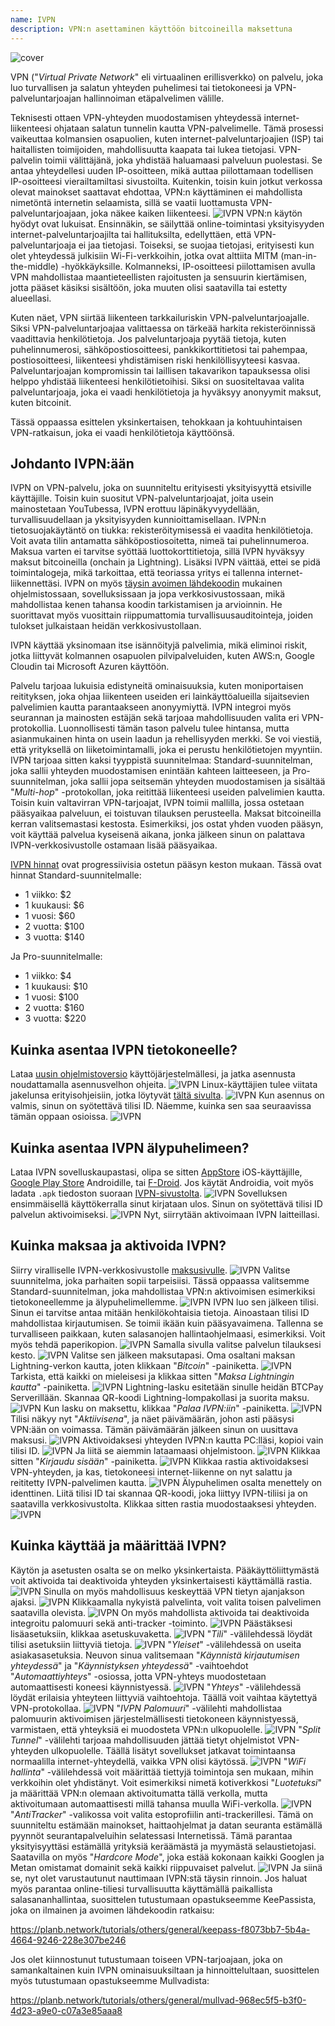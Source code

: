 ```yaml
---
name: IVPN
description: VPN:n asettaminen käyttöön bitcoineilla maksettuna
---
```

![cover](assets/cover.webp)

VPN ("*Virtual Private Network*" eli virtuaalinen erillisverkko) on palvelu, joka luo turvallisen ja salatun yhteyden puhelimesi tai tietokoneesi ja VPN-palveluntarjoajan hallinnoiman etäpalvelimen välille.

Teknisesti ottaen VPN-yhteyden muodostamisen yhteydessä internet-liikenteesi ohjataan salatun tunnelin kautta VPN-palvelimelle. Tämä prosessi vaikeuttaa kolmansien osapuolien, kuten internet-palveluntarjoajien (ISP) tai haitallisten toimijoiden, mahdollisuutta kaapata tai lukea tietojasi. VPN-palvelin toimii välittäjänä, joka yhdistää haluamaasi palveluun puolestasi. Se antaa yhteydellesi uuden IP-osoitteen, mikä auttaa piilottamaan todellisen IP-osoitteesi vierailtamiltasi sivustoilta. Kuitenkin, toisin kuin jotkut verkossa olevat mainokset saattavat ehdottaa, VPN:n käyttäminen ei mahdollista nimetöntä internetin selaamista, sillä se vaatii luottamusta VPN-palveluntarjoajaan, joka näkee kaiken liikenteesi.
![IVPN](assets/fr/01.webp)
VPN:n käytön hyödyt ovat lukuisat. Ensinnäkin, se säilyttää online-toimintasi yksityisyyden internet-palveluntarjoajilta tai hallituksilta, edellyttäen, että VPN-palveluntarjoaja ei jaa tietojasi. Toiseksi, se suojaa tietojasi, erityisesti kun olet yhteydessä julkisiin Wi-Fi-verkkoihin, jotka ovat alttiita MITM (man-in-the-middle) -hyökkäyksille. Kolmanneksi, IP-osoitteesi piilottamisen avulla VPN mahdollistaa maantieteellisten rajoitusten ja sensuurin kiertämisen, jotta pääset käsiksi sisältöön, joka muuten olisi saatavilla tai estetty alueellasi.

Kuten näet, VPN siirtää liikenteen tarkkailuriskin VPN-palveluntarjoajalle. Siksi VPN-palveluntarjoajaa valittaessa on tärkeää harkita rekisteröinnissä vaadittavia henkilötietoja. Jos palveluntarjoaja pyytää tietoja, kuten puhelinnumerosi, sähköpostiosoitteesi, pankkikorttitietosi tai pahempaa, postiosoitteesi, liikenteesi yhdistämisen riski henkilöllisyyteesi kasvaa. Palveluntarjoajan kompromissin tai laillisen takavarikon tapauksessa olisi helppo yhdistää liikenteesi henkilötietoihisi. Siksi on suositeltavaa valita palveluntarjoaja, joka ei vaadi henkilötietoja ja hyväksyy anonyymit maksut, kuten bitcoinit.

Tässä oppaassa esittelen yksinkertaisen, tehokkaan ja kohtuuhintaisen VPN-ratkaisun, joka ei vaadi henkilötietoja käyttöönsä.

## Johdanto IVPN:ään

IVPN on VPN-palvelu, joka on suunniteltu erityisesti yksityisyyttä etsiville käyttäjille. Toisin kuin suositut VPN-palveluntarjoajat, joita usein mainostetaan YouTubessa, IVPN erottuu läpinäkyvyydellään, turvallisuudellaan ja yksityisyyden kunnioittamisellaan.
IVPN:n tietosuojakäytäntö on tiukka: rekisteröitymisessä ei vaadita henkilötietoja. Voit avata tilin antamatta sähköpostiosoitetta, nimeä tai puhelinnumeroa. Maksua varten ei tarvitse syöttää luottokorttitietoja, sillä IVPN hyväksyy maksut bitcoineilla (onchain ja Lightning). Lisäksi IVPN väittää, ettei se pidä toimintalogeja, mikä tarkoittaa, että teoriassa yritys ei tallenna internet-liikennettäsi.
IVPN on myös [täysin avoimen lähdekoodin](https://github.com/ivpn) mukainen ohjelmistossaan, sovelluksissaan ja jopa verkkosivustossaan, mikä mahdollistaa kenen tahansa koodin tarkistamisen ja arvioinnin. He suorittavat myös vuosittain riippumattomia turvallisuusauditointeja, joiden tulokset julkaistaan heidän verkkosivustollaan.

IVPN käyttää yksinomaan itse isännöityjä palvelimia, mikä eliminoi riskit, jotka liittyvät kolmannen osapuolen pilvipalveluiden, kuten AWS:n, Google Cloudin tai Microsoft Azuren käyttöön.

Palvelu tarjoaa lukuisia edistyneitä ominaisuuksia, kuten moniportaisen reitityksen, joka ohjaa liikenteen useiden eri lainkäyttöalueilla sijaitsevien palvelimien kautta parantaakseen anonyymiyttä. IVPN integroi myös seurannan ja mainosten estäjän sekä tarjoaa mahdollisuuden valita eri VPN-protokollia.
Luonnollisesti tämän tason palvelu tulee hintansa, mutta asianmukainen hinta on usein laadun ja rehellisyyden merkki. Se voi viestiä, että yrityksellä on liiketoimintamalli, joka ei perustu henkilötietojen myyntiin. IVPN tarjoaa sitten kaksi tyyppistä suunnitelmaa: Standard-suunnitelman, joka sallii yhteyden muodostamisen enintään kahteen laitteeseen, ja Pro-suunnitelman, joka sallii jopa seitsemän yhteyden muodostamisen ja sisältää "*Multi-hop*" -protokollan, joka reitittää liikenteesi useiden palvelimien kautta.
Toisin kuin valtavirran VPN-tarjoajat, IVPN toimii mallilla, jossa ostetaan pääsyaikaa palveluun, ei toistuvan tilauksen perusteella. Maksat bitcoineilla kerran valitsemastasi kestosta. Esimerkiksi, jos ostat yhden vuoden pääsyn, voit käyttää palvelua kyseisenä aikana, jonka jälkeen sinun on palattava IVPN-verkkosivustolle ostamaan lisää pääsyaikaa.

[IVPN hinnat](https://www.ivpn.net/en/pricing/) ovat progressiivisia ostetun pääsyn keston mukaan. Tässä ovat hinnat Standard-suunnitelmalle:
- 1 viikko: $2
- 1 kuukausi: $6
- 1 vuosi: $60
- 2 vuotta: $100
- 3 vuotta: $140

Ja Pro-suunnitelmalle:
- 1 viikko: $4
- 1 kuukausi: $10
- 1 vuosi: $100
- 2 vuotta: $160
- 3 vuotta: $220

## Kuinka asentaa IVPN tietokoneelle?
Lataa [uusin ohjelmistoversio](https://www.ivpn.net/en/apps-windows/) käyttöjärjestelmällesi, ja jatka asennusta noudattamalla asennusvelhon ohjeita. ![IVPN](assets/notext/02.webp)
Linux-käyttäjien tulee viitata jakelunsa erityisohjeisiin, jotka löytyvät [tältä sivulta](https://www.ivpn.net/en/apps-linux/).
![IVPN](assets/notext/03.webp)
Kun asennus on valmis, sinun on syötettävä tilisi ID. Näemme, kuinka sen saa seuraavissa tämän oppaan osioissa.
![IVPN](assets/notext/04.webp)
## Kuinka asentaa IVPN älypuhelimeen?

Lataa IVPN sovelluskaupastasi, olipa se sitten [AppStore](https://apps.apple.com/us/app/ivpn-secure-vpn-for-privacy/id1193122683) iOS-käyttäjille, [Google Play Store](https://play.google.com/store/apps/details?id=net.ivpn.client) Androidille, tai [F-Droid](https://f-droid.org/en/packages/net.ivpn.client). Jos käytät Androidia, voit myös ladata `.apk` tiedoston suoraan [IVPN-sivustolta](https://www.ivpn.net/en/apps-android/).
![IVPN](assets/notext/05.webp)
Sovelluksen ensimmäisellä käyttökerralla sinut kirjataan ulos. Sinun on syötettävä tilisi ID palvelun aktivoimiseksi.
![IVPN](assets/notext/06.webp)
Nyt, siirrytään aktivoimaan IVPN laitteillasi.

## Kuinka maksaa ja aktivoida IVPN?

Siirry viralliselle IVPN-verkkosivustolle [maksusivulle](https://www.ivpn.net/en/pricing/).
![IVPN](assets/notext/07.webp)
Valitse suunnitelma, joka parhaiten sopii tarpeisiisi. Tässä oppaassa valitsemme Standard-suunnitelman, joka mahdollistaa VPN:n aktivoimisen esimerkiksi tietokoneellemme ja älypuhelimellemme.
![IVPN](assets/notext/08.webp)
IVPN luo sen jälkeen tilisi. Sinun ei tarvitse antaa mitään henkilökohtaisia tietoja. Ainoastaan tilisi ID mahdollistaa kirjautumisen. Se toimii ikään kuin pääsyavaimena. Tallenna se turvalliseen paikkaan, kuten salasanojen hallintaohjelmaasi, esimerkiksi. Voit myös tehdä paperikopion.
![IVPN](assets/notext/09.webp)
Samalla sivulla valitse palvelun tilauksesi kesto.
![IVPN](assets/notext/10.webp)
Valitse sen jälkeen maksutapasi. Oma osaltani maksan Lightning-verkon kautta, joten klikkaan "*Bitcoin*" -painiketta.
![IVPN](assets/notext/11.webp)
Tarkista, että kaikki on mieleisesi ja klikkaa sitten "*Maksa Lightningin kautta*" -painiketta.
![IVPN](assets/notext/12.webp)
Lightning-lasku esitetään sinulle heidän BTCPay Serverillään. Skannaa QR-koodi Lightning-lompakollasi ja suorita maksu.
![IVPN](assets/notext/13.webp) Kun lasku on maksettu, klikkaa "*Palaa IVPN:iin*" -painiketta.
![IVPN](assets/notext/14.webp)
Tilisi näkyy nyt "*Aktiivisena*", ja näet päivämäärän, johon asti pääsysi VPN:ään on voimassa. Tämän päivämäärän jälkeen sinun on uusittava maksusi.
![IVPN](assets/notext/15.webp)
Aktivoidaksesi yhteyden IVPN:n kautta PC:lläsi, kopioi vain tilisi ID.
![IVPN](assets/notext/16.webp)
Ja liitä se aiemmin lataamaasi ohjelmistoon.
![IVPN](assets/notext/17.webp)
Klikkaa sitten "*Kirjaudu sisään*" -painiketta.
![IVPN](assets/notext/18.webp)
Klikkaa rastia aktivoidaksesi VPN-yhteyden, ja kas, tietokoneesi internet-liikenne on nyt salattu ja reititetty IVPN-palvelimen kautta.
![IVPN](assets/notext/19.webp)
Älypuhelimen osalta menettely on identtinen. Liitä tilisi ID tai skannaa QR-koodi, joka liittyy IVPN-tiliisi ja on saatavilla verkkosivustolta. Klikkaa sitten rastia muodostaaksesi yhteyden.
![IVPN](assets/notext/20.webp)
## Kuinka käyttää ja määrittää IVPN?

Käytön ja asetusten osalta se on melko yksinkertaista. Pääkäyttöliittymästä voit aktivoida tai deaktivoida yhteyden yksinkertaisesti käyttämällä rastia.
![IVPN](assets/notext/21.webp)
Sinulla on myös mahdollisuus keskeyttää VPN tietyn ajanjakson ajaksi.
![IVPN](assets/notext/22.webp)
Klikkaamalla nykyistä palvelinta, voit valita toisen palvelimen saatavilla olevista.
![IVPN](assets/notext/23.webp)
On myös mahdollista aktivoida tai deaktivoida integroitu palomuuri sekä anti-tracker -toiminto.
![IVPN](assets/notext/24.webp)
Päästäksesi lisäasetuksiin, klikkaa asetuskuvaketta.
![IVPN](assets/notext/25.webp)
"*Tili*" -välilehdessä löydät tilisi asetuksiin liittyviä tietoja.
![IVPN](assets/notext/26.webp)
"*Yleiset*" -välilehdessä on useita asiakasasetuksia. Neuvon sinua valitsemaan "*Käynnistä kirjautumisen yhteydessä*" ja "*Käynnistyksen yhteydessä*" -vaihtoehdot "*Automaattiyhteys*" -osiossa, jotta VPN-yhteys muodostetaan automaattisesti koneesi käynnistyessä.
![IVPN](assets/notext/27.webp)
"*Yhteys*" -välilehdessä löydät erilaisia yhteyteen liittyviä vaihtoehtoja. Täällä voit vaihtaa käytettyä VPN-protokollaa.
![IVPN](assets/notext/28.webp) "*IVPN Palomuuri*" -välilehti mahdollistaa palomuurin aktivoimisen järjestelmällisesti tietokoneen käynnistyessä, varmistaen, että yhteyksiä ei muodosteta VPN:n ulkopuolelle.
![IVPN](assets/notext/29.webp)
"*Split Tunnel*" -välilehti tarjoaa mahdollisuuden jättää tietyt ohjelmistot VPN-yhteyden ulkopuolelle. Täällä lisätyt sovellukset jatkavat toimintaansa normaalilla internet-yhteydellä, vaikka VPN olisi käytössä.
![IVPN](assets/notext/30.webp)
"*WiFi hallinta*" -välilehdessä voit määrittää tiettyjä toimintoja sen mukaan, mihin verkkoihin olet yhdistänyt. Voit esimerkiksi nimetä kotiverkkosi "*Luotetuksi*" ja määrittää VPN:n olemaan aktivoitumatta tällä verkolla, mutta aktivoitumaan automaattisesti millä tahansa muulla WiFi-verkolla.
![IVPN](assets/notext/31.webp)
"*AntiTracker*" -valikossa voit valita estoprofiilin anti-trackerillesi. Tämä on suunniteltu estämään mainokset, haittaohjelmat ja datan seuranta estämällä pyynnöt seurantapalveluihin selatessasi Internetissä. Tämä parantaa yksityisyyttäsi estämällä yrityksiä keräämästä ja myymästä selaustietojasi. Saatavilla on myös "*Hardcore Mode*", joka estää kokonaan kaikki Googlen ja Metan omistamat domainit sekä kaikki riippuvaiset palvelut.
![IVPN](assets/notext/32.webp)
Ja siinä se, nyt olet varustautunut nauttimaan IVPN:stä täysin rinnoin. Jos haluat myös parantaa online-tiliesi turvallisuutta käyttämällä paikallista salasananhallintaa, suosittelen tutustumaan opastukseemme KeePassista, joka on ilmainen ja avoimen lähdekoodin ratkaisu:

https://planb.network/tutorials/others/general/keepass-f8073bb7-5b4a-4664-9246-228e307be246

Jos olet kiinnostunut tutustumaan toiseen VPN-tarjoajaan, joka on samankaltainen kuin IVPN ominaisuuksiltaan ja hinnoittelultaan, suosittelen myös tutustumaan opastukseemme Mullvadista:

https://planb.network/tutorials/others/general/mullvad-968ec5f5-b3f0-4d23-a9e0-c07a3e85aaa8
